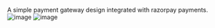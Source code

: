 A simple payment gateway design integrated with razorpay payments.
![image](https://user-images.githubusercontent.com/49184195/116701950-1f70f200-a9e6-11eb-898f-99e1ab7e0017.png)
![image](https://user-images.githubusercontent.com/49184195/116702631-f56bff80-a9e6-11eb-9119-af37749312ba.png)


